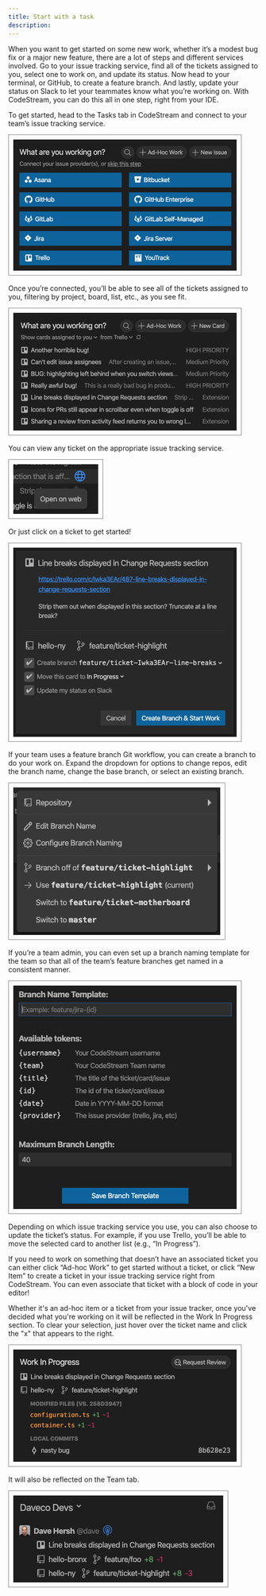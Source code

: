 ```yaml
---
title: Start with a task
description: 
---
```


When you want to get started on some new work, whether it’s a modest bug fix or
a major new feature, there are a lot of steps and different services involved.
Go to your issue tracking service, find all of the tickets assigned to you,
select one to work on, and update its status. Now head to your terminal, or
GitHub, to create a feature branch. And lastly, update your status on Slack to
let your teammates know what you’re working on. With CodeStream, you can do this
all in one step, right from your IDE.

To get started, head to the Tasks tab in CodeStream and connect to your team’s
issue tracking service.

![Connect Issue Tracker](../assets/images/WorkingOn-Connect1.png)

Once you’re connected, you’ll be able to see all of the tickets assigned to you,
filtering by project, board, list, etc., as you see fit. 

![List of Tickets](../assets/images/WorkingOn-Tickets1.png)

You can view any ticket on the appropriate issue tracking service.

![View Ticket](../assets/images/WorkingOn-OpenWeb.png)

Or just click on a ticket to get started!

![Start Work](../assets/images/StartWork1.png)

If your team uses a feature branch Git workflow, you can create a branch to do
your work on. Expand the dropdown for options to change repos, edit the branch
name, change the base branch, or select an existing branch.

![Branch Details](../assets/images/StartWork-Branch1.png)

If you’re a team admin, you can even set up a branch naming template for the
team so that all of the team’s feature branches get named in a consistent
manner.

![Branch Template](../assets/images/StartWork-BranchTemplate.png)

Depending on which issue tracking service you use, you can also choose to update
the ticket’s status. For example, if you use Trello, you’ll be able to move the
selected card to another list (e.g., “In Progress”).

If you need to work on something that doesn’t have an associated ticket you can
either click “Ad-hoc Work” to get started without a ticket, or click “New Item”
to create a ticket in your issue tracking service right from CodeStream. You can
even associate that ticket with a block of code in your editor!

Whether it's an ad-hoc item or a ticket from your issue tracker, once you've
decided what you're working on it will be reflected in the Work In Progress
section. To clear your selection, just hover over the ticket name and click the
"x" that appears to the right.

![Work in Progress](../assets/images/Tasks-WIP.png)

It will also be reflected on the Team tab.

![Team Tab](../assets/images/Team-MyStatus.png)


